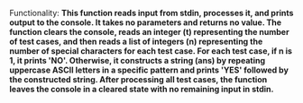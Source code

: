 Functionality: **This function reads input from stdin, processes it, and prints output to the console. It takes no parameters and returns no value. The function clears the console, reads an integer (t) representing the number of test cases, and then reads a list of integers (n) representing the number of special characters for each test case. For each test case, if n is 1, it prints 'NO'. Otherwise, it constructs a string (ans) by repeating uppercase ASCII letters in a specific pattern and prints 'YES' followed by the constructed string. After processing all test cases, the function leaves the console in a cleared state with no remaining input in stdin.**